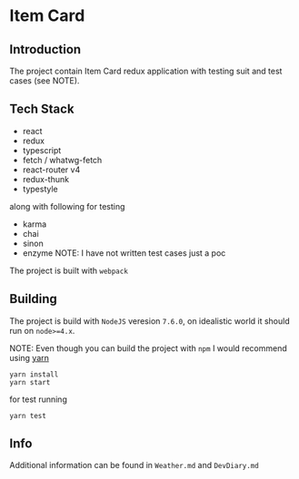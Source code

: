 # Item Card

## Introduction
The project contain Item Card redux application with testing suit and test cases (see NOTE).

## Tech Stack
* react
* redux
* typescript
* fetch / whatwg-fetch
* react-router v4
* redux-thunk
* typestyle

along with following for testing 
* karma
* chai
* sinon
* enzyme
NOTE: I have not written test cases just a poc

The project is built with `webpack`

## Building
The project is build with `NodeJS` veresion `7.6.0`, on idealistic world it should run on `node>=4.x`.

NOTE: Even though you can build the project with `npm` I would recommend using [yarn](http://blog.jishnu.me/2017/03/08/The-Beauty-Of-The-Yarn/)

```
yarn install
yarn start
```
for  test running
```
yarn test
```

## Info
Additional information can be found in `Weather.md` and `DevDiary.md`

